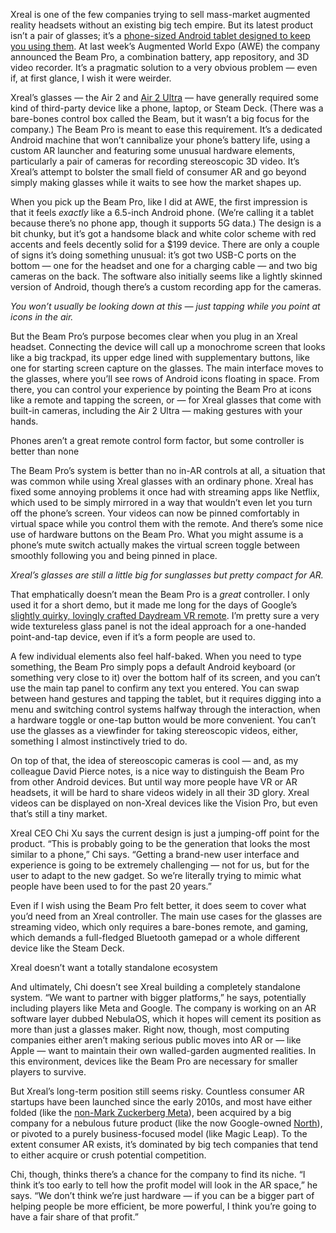 Xreal is one of the few companies trying to sell mass-market augmented reality headsets without an existing big tech empire. But its latest product isn’t a pair of glasses; it’s a [phone-sized Android tablet designed to keep you using them](/2024/6/18/24180298/xreal-beam-pro-ar-glasses-usb-c-launch). At last week’s Augmented World Expo (AWE) the company announced the Beam Pro, a combination battery, app repository, and 3D video recorder. It’s a pragmatic solution to a very obvious problem — even if, at first glance, I wish it were weirder.

Xreal’s glasses — the Air 2 and [Air 2 Ultra](/2024/1/7/24024442/xreal-air-2-ultra-developer-ar-glasses-6dof-tracking-pricing-availability) — have generally required some kind of third-party device like a phone, laptop, or Steam Deck. (There was a bare-bones control box called the Beam, but it wasn’t a big focus for the company.) The Beam Pro is meant to ease this requirement. It’s a dedicated Android machine that won’t cannibalize your phone’s battery life, using a custom AR launcher and featuring some unusual hardware elements, particularly a pair of cameras for recording stereoscopic 3D video. It’s Xreal’s attempt to bolster the small field of consumer AR and go beyond simply making glasses while it waits to see how the market shapes up.

When you pick up the Beam Pro, like I did at AWE, the first impression is that it feels *exactly* like a 6.5-inch Android phone. (We’re calling it a tablet because there’s no phone app, though it supports 5G data.) The design is a bit chunky, but it’s got a handsome black and white color scheme with red accents and feels decently solid for a $199 device. There are only a couple of signs it’s doing something unusual: it’s got two USB-C ports on the bottom — one for the headset and one for a charging cable — and two big cameras on the back. The software also initially seems like a lightly skinned version of Android, though there’s a custom recording app for the cameras.

*You won’t usually be looking down at this — just tapping while you point at icons in the air.*

But the Beam Pro’s purpose becomes clear when you plug in an Xreal headset. Connecting the device will call up a monochrome screen that looks like a big trackpad, its upper edge lined with supplementary buttons, like one for starting screen capture on the glasses. The main interface moves to the glasses, where you’ll see rows of Android icons floating in space. From there, you can control your experience by pointing the Beam Pro at icons like a remote and tapping the screen, or — for Xreal glasses that come with built-in cameras, including the Air 2 Ultra — making gestures with your hands.

Phones aren’t a great remote control form factor, but some controller is better than none

The Beam Pro’s system is better than no in-AR controls at all, a situation that was common while using Xreal glasses with an ordinary phone. Xreal has fixed some annoying problems it once had with streaming apps like Netflix, which used to be simply mirrored in a way that wouldn’t even let you turn off the phone’s screen. Your videos can now be pinned comfortably in virtual space while you control them with the remote. And there’s some nice use of hardware buttons on the Beam Pro. What you might assume is a phone’s mute switch actually makes the virtual screen toggle between smoothly following you and being pinned in place.

*Xreal’s glasses are still a little big for sunglasses but pretty compact for AR.*

That emphatically doesn’t mean the Beam Pro is a *great* controller. I only used it for a short demo, but it made me long for the days of Google’s [slightly quirky, lovingly crafted Daydream VR remote](/2016/11/18/13670182/how-google-daydream-view-vr-headset-was-made). I’m pretty sure a very wide textureless glass panel is not the ideal approach for a one-handed point-and-tap device, even if it’s a form people are used to.

A few individual elements also feel half-baked. When you need to type something, the Beam Pro simply pops a default Android keyboard (or something very close to it) over the bottom half of its screen, and you can’t use the main tap panel to confirm any text you entered. You can swap between hand gestures and tapping the tablet, but it requires digging into a menu and switching control systems halfway through the interaction, when a hardware toggle or one-tap button would be more convenient. You can’t use the glasses as a viewfinder for taking stereoscopic videos, either, something I almost instinctively tried to do.

On top of that, the idea of stereoscopic cameras is cool — and, as my colleague David Pierce notes, is a nice way to distinguish the Beam Pro from other Android devices. But until way more people have VR or AR headsets, it will be hard to share videos widely in all their 3D glory. Xreal videos can be displayed on non-Xreal devices like the Vision Pro, but even that’s still a tiny market.

Xreal CEO Chi Xu says the current design is just a jumping-off point for the product. “This is probably going to be the generation that looks the most similar to a phone,” Chi says. “Getting a brand-new user interface and experience is going to be extremely challenging — not for us, but for the user to adapt to the new gadget. So we’re literally trying to mimic what people have been used to for the past 20 years.”

Even if I wish using the Beam Pro felt better, it does seem to cover what you’d need from an Xreal controller. The main use cases for the glasses are streaming video, which only requires a bare-bones remote, and gaming, which demands a full-fledged Bluetooth gamepad or a whole different device like the Steam Deck.

Xreal doesn’t want a totally standalone ecosystem

And ultimately, Chi doesn’t see Xreal building a completely standalone system. “We want to partner with bigger platforms,” he says, potentially including players like Meta and Google. The company is working on an AR software layer dubbed NebulaOS, which it hopes will cement its position as more than just a glasses maker. Right now, though, most computing companies either aren’t making serious public moves into AR or — like Apple — want to maintain their own walled-garden augmented realities. In this environment, devices like the Beam Pro are necessary for smaller players to survive.

But Xreal’s long-term position still seems risky. Countless consumer AR startups have been launched since the early 2010s, and most have either folded (like the [non-Mark Zuckerberg Meta](/2019/1/18/18187315/meta-vision-ar-headset-company-asset-sale-unknown-buyer-insolvent)), been acquired by a big company for a nebulous future product (like the now Google-owned [North](/2020/6/30/21308281/google-north-focals-glasses-purchase-acquire)), or pivoted to a purely business-focused model (like Magic Leap). To the extent consumer AR exists, it’s dominated by big tech companies that tend to either acquire or crush potential competition.

Chi, though, thinks there’s a chance for the company to find its niche. “I think it’s too early to tell how the profit model will look in the AR space,” he says. “We don’t think we’re just hardware — if you can be a bigger part of helping people be more efficient, be more powerful, I think you’re going to have a fair share of that profit.”
